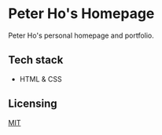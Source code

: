 # Peter Ho's Homepage

Peter Ho's personal homepage and portfolio.

## Tech stack

- HTML & CSS

## Licensing

[MIT](/LICENSE)